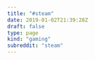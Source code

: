 ```yaml
---
title: "#steam"
date: 2019-01-02T21:39:28Z
draft: false
type: page
kind: "gaming"
subreddit: "steam"
---
```

